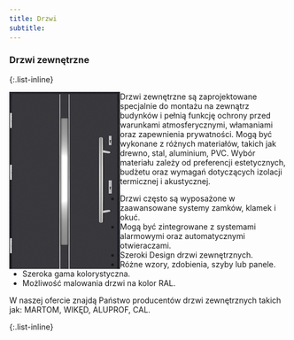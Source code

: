 ```yaml
---
title: Drzwi
subtitle:
---
```


<h3> Drzwi zewnętrzne</h3> 
{:.list-inline}

<!-- <h5 class="title"> Natynkowe SK 45</h5> -->
<div class="article"> 
    <div class="left-pane">
        <img align="left" width="200" height="320" src="assets/img/offers/drzwi/drzwi_1.jpg">
    </div>
    <div class="right-pane content-text">
        <p>
Drzwi zewnętrzne są zaprojektowane specjalnie do montażu na zewnątrz budynków i
pełnią funkcję ochrony przed warunkami atmosferycznymi, włamaniami oraz zapewnienia
prywatności. Mogą być wykonane z różnych materiałów, takich jak drewno, stal,
aluminium, PVC. Wybór materiału zależy od preferencji estetycznych, budżetu oraz
wymagań dotyczących izolacji termicznej i akustycznej.
        </p>
        <p>
        <ul>
            <li>Drzwi często są wyposażone w zaawansowane systemy zamków, klamek i okuć.</li>
            <li>Mogą być zintegrowane z systemami alarmowymi oraz automatycznymi
otwieraczami.</li>
            <li>Szeroki Design drzwi zewnętrznych.</li>
            <li>Różne wzory, zdobienia, szyby lub panele.</li>
            <li>Szeroka gama kolorystyczna.</li>
            <li>Możliwość malowania drzwi na kolor RAL.</li>
        </ul>
        </p>
                <p>
W naszej ofercie znajdą Państwo producentów drzwi zewnętrznych takich jak:
MARTOM, WIKĘD, ALUPROF, CAL.
        </p>
    </div>
</div>
{:.list-inline}

